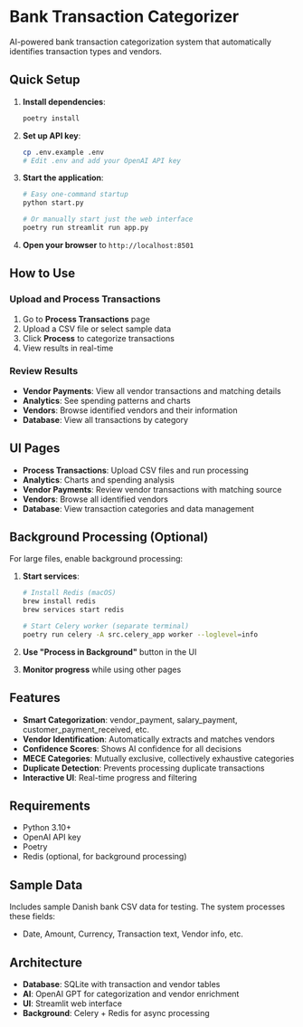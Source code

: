 # Bank Transaction Categorizer

AI-powered bank transaction categorization system that automatically identifies transaction types and vendors.

## Quick Setup

1. **Install dependencies**:
   ```bash
   poetry install
   ```

2. **Set up API key**:
   ```bash
   cp .env.example .env
   # Edit .env and add your OpenAI API key
   ```

3. **Start the application**:
   ```bash
   # Easy one-command startup
   python start.py

   # Or manually start just the web interface
   poetry run streamlit run app.py
   ```

4. **Open your browser** to `http://localhost:8501`

## How to Use

### Upload and Process Transactions
1. Go to **Process Transactions** page
2. Upload a CSV file or select sample data
3. Click **Process** to categorize transactions
4. View results in real-time

### Review Results
- **Vendor Payments**: View all vendor transactions and matching details
- **Analytics**: See spending patterns and charts
- **Vendors**: Browse identified vendors and their information
- **Database**: View all transactions by category

## UI Pages

- **Process Transactions**: Upload CSV files and run processing
- **Analytics**: Charts and spending analysis
- **Vendor Payments**: Review vendor transactions with matching source
- **Vendors**: Browse all identified vendors
- **Database**: View transaction categories and data management

## Background Processing (Optional)

For large files, enable background processing:

1. **Start services**:
   ```bash
   # Install Redis (macOS)
   brew install redis
   brew services start redis

   # Start Celery worker (separate terminal)
   poetry run celery -A src.celery_app worker --loglevel=info
   ```

2. **Use "Process in Background"** button in the UI
3. **Monitor progress** while using other pages

## Features

- **Smart Categorization**: vendor_payment, salary_payment, customer_payment_received, etc.
- **Vendor Identification**: Automatically extracts and matches vendors
- **Confidence Scores**: Shows AI confidence for all decisions
- **MECE Categories**: Mutually exclusive, collectively exhaustive categories
- **Duplicate Detection**: Prevents processing duplicate transactions
- **Interactive UI**: Real-time progress and filtering

## Requirements

- Python 3.10+
- OpenAI API key
- Poetry
- Redis (optional, for background processing)

## Sample Data

Includes sample Danish bank CSV data for testing. The system processes these fields:
- Date, Amount, Currency, Transaction text, Vendor info, etc.

## Architecture

- **Database**: SQLite with transaction and vendor tables
- **AI**: OpenAI GPT for categorization and vendor enrichment
- **UI**: Streamlit web interface
- **Background**: Celery + Redis for async processing